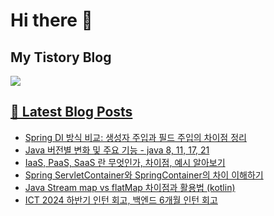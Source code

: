 # Hi there 👋

## My Tistory Blog

<p>
    <a href="https://kylo8.tistory.com"><img src="https://img.shields.io/badge/Tistory-000000?style=flat-square&logo=Tistory&logoColor=white"/>
</p>

## 📕 Latest Blog Posts

<ul><li><a href='https://kylo8.tistory.com/entry/Spring-DI-%EB%B0%A9%EC%8B%9D-%EB%B9%84%EA%B5%90-%EC%83%9D%EC%84%B1%EC%9E%90-%EC%A3%BC%EC%9E%85%EA%B3%BC-%ED%95%84%EB%93%9C-%EC%A3%BC%EC%9E%85%EC%9D%98-%EC%B0%A8%EC%9D%B4%EC%A0%90-%EC%A0%95%EB%A6%AC' target='_blank'>Spring DI 방식 비교: 생성자 주입과 필드 주입의 차이점 정리</a></li><li><a href='https://kylo8.tistory.com/entry/Java-%EB%B2%84%EC%A0%84%EB%B3%84-%EB%B3%80%ED%99%94-%EB%B0%8F-%EC%A3%BC%EC%9A%94-%EA%B8%B0%EB%8A%A5-java-8-11-17-21' target='_blank'>Java 버전별 변화 및 주요 기능 - java 8, 11, 17, 21</a></li><li><a href='https://kylo8.tistory.com/entry/IaaS-PaaS-SaaS-%EB%9E%80-%EB%AC%B4%EC%97%87%EC%9D%B8%EA%B0%80-%EC%B0%A8%EC%9D%B4%EC%A0%90-%EC%98%88%EC%8B%9C-%EC%95%8C%EC%95%84%EB%B3%B4%EA%B8%B0' target='_blank'>IaaS, PaaS, SaaS 란 무엇인가, 차이점, 예시 알아보기</a></li><li><a href='https://kylo8.tistory.com/entry/Spring-ServletContainer%EC%99%80-SpringContainer%EC%9D%98-%EC%B0%A8%EC%9D%B4-%EC%9D%B4%ED%95%B4%ED%95%98%EA%B8%B0' target='_blank'>Spring ServletContainer와 SpringContainer의 차이 이해하기</a></li><li><a href='https://kylo8.tistory.com/entry/Java-Stream-map-vs-flatMap-%EC%B0%A8%EC%9D%B4%EC%A0%90%EA%B3%BC-%ED%99%9C%EC%9A%A9%EB%B2%95-kotlin' target='_blank'>Java Stream map vs flatMap 차이점과 활용법 (kotlin)</a></li><li><a href='https://kylo8.tistory.com/entry/ICT-2024-%ED%95%98%EB%B0%98%EA%B8%B0-%EC%9D%B8%ED%84%B4-%ED%9A%8C%EA%B3%A0-%EB%B0%B1%EC%97%94%EB%93%9C-6%EA%B0%9C%EC%9B%94-%EC%9D%B8%ED%84%B4-%ED%9A%8C%EA%B3%A0' target='_blank'>ICT 2024 하반기 인턴 회고, 백엔드 6개월 인턴 회고</a></li></ul>